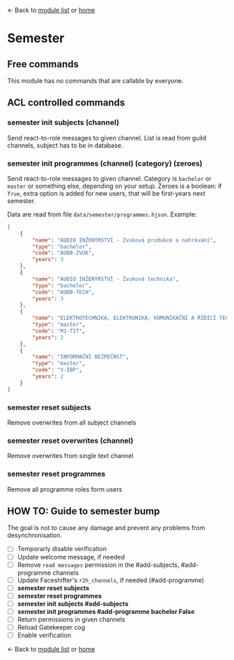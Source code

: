 ← Back to [module list](index.md) or [home](../index.md)

# Semester

## Free commands

This module has no commands that are callable by everyone.

## ACL controlled commands

### semester init subjects (channel)

Send react-to-role messages to given channel. List is read from guild channels, subject has to be in database.

### semester init programmes (channel) (category) (zeroes)

Send react-to-role messages to given channel. Category is `bachelor` or `master` or something else, depending on your setup. Zeroes is a boolean: if `True`, extra option is added for new users, that will be first-years next semester.

Data are read from file `data/semester/programmes.hjson`. Example:

```json
[
	{
		"name": "AUDIO INŽENÝRSTVÍ - Zvuková produkce a nahrávání",
		"type": "bachelor",
		"code": "AUDB-ZVUK",
		"years": 3
	},
	{
		"name": "AUDIO INŽENÝRSTVÍ - Zvuková technika",
		"type": "bachelor",
		"code": "AUDB-TECH",
		"years": 3
	},
	{
		"name": "ELEKTROTECHNIKA, ELEKTRONIKA, KOMUNIKAČNÍ A ŘÍDÍCÍ TECHNIKA - Telekomunikační a informační technika",
		"type": "master",
		"code": "M1-TIT",
		"years": 2
	},
	{
		"name": "INFORMAČNÍ BEZPEČNST",
		"type": "master",
		"code": "V-IBP",
		"years": 2
	}
]
```

### semester reset subjects

Remove overwrites from all subject channels

### semester reset overwrites (channel)

Remove overwrites from single text channel

### semester reset programmes

Remove all programme roles form users

## HOW TO: Guide to semester bump

The goal is not to cause any damage and prevent any problems from desynchronisation.

- [ ] Temporarly disable verification
- [ ] Update welcome message, if needed
- [ ] Remove `read messages` permission in the #add-subjects, #add-programme channels
- [ ] Update Faceshifter's `r2h_channels`, if needed (#add-programme)
- [ ] **semester reset subjects**
- [ ] **semester reset programmes**
- [ ] **semester init subjects #add-subjects**
- [ ] **semester init programmes #add-programme bachelor False**
- [ ] Return permissions in given channels
- [ ] Reload Gatekeeper cog
- [ ] Enable verification

← Back to [module list](index.md) or [home](../index.md)
